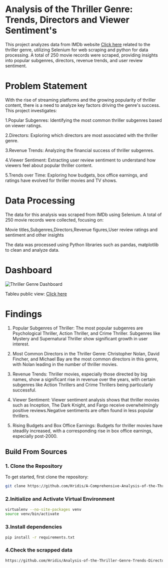 # Analysis of the Thriller Genre: Trends, Directors and Viewer Sentiment's
This project analyzes data from IMDb website [Click here](https://www.imdb.com/search/title/?title_type=feature,tv_movie,tv_special,video,tv_series,tv_miniseries&interests=in0000186&sort=num_votes,desc) related to the thriller genre, utilizing Selenium for web scraping and python  for data processing. A total of 250 movie records were scraped, providing insights into popular subgenres, directors, revenue trends, and user review sentiment. 
# Problem Statement

With the rise of streaming platforms and the growing popularity of thriller content, there is a need to analyze key factors driving the genre's success. 
This project investigates:

1.Popular Subgenres: Identifying the most common thriller subgenres based on viewer ratings.

2.Directors: Exploring which directors are most associated with the thriller genre.

3.Revenue Trends: Analyzing the financial success of thriller subgenres.

4.Viewer Sentiment: Extracting user review sentiment to understand how viewers feel about popular thriller content.

5.Trends over Time: Exploring how budgets, box office earnings, and ratings have evolved for thriller movies and TV shows.


# Data Processing

The data for this analysis was scraped from IMDb using Selenium. A total of 250 movie records were collected, focusing on:

Movie titles,Subgenres,Directors,Revenue figures,User review ratings and sentiment and other insights

The data was processed using Python libraries such as pandas, matplotlib to clean and analyze data.

# Dashboard
![Thriller Genre Dashboard](https://github.com/Hridis/A-Comprehensive-Analysis-of-the-Thriller-Genre-Trends-Directors-and-Viewer-Sentiment-s/blob/master/Dashboard%201.png)

Tableu public view: [Click here](https://public.tableau.com/views/Book1_17565749848580/Dashboard1?:language=en-GB&publish=yes&:sid=&:redirect=auth&:display_count=n&:origin=viz_share_link)

# Findings
1. Popular Subgenres of Thriller: The most popular subgenres are Psychological Thriller, Action Thriller, and Crime Thriller.
Subgenres like Mystery and Supernatural Thriller show significant growth in user interest.

2. Most Common Directors in the Thriller Genre: Christopher Nolan, David Fincher, and Michael Bay are the most common directors in this genre, with Nolan leading in the number of thriller movies.

3. Revenue Trends: Thriller movies, especially those directed by big names, show a significant rise in revenue over the years, with certain subgenres like Action Thrillers and Crime Thrillers being particularly successful.

4. Viewer Sentiment: Viewer sentiment analysis shows that thriller movies such as Inception, The Dark Knight, and Fargo receive overwhelmingly positive reviews.Negative sentiments are often found in less popular thrillers.

5. Rising Budgets and Box Office Earnings: Budgets for thriller movies have steadily increased, with a corresponding rise in box office earnings, especially post-2000.

## Build From Sources

### 1. Clone the Repository

To get started, first clone the repository:

```bash
git clone https://github.com/Hridis/A-Comprehensive-Analysis-of-the-Thriller-Genre-Trends-Directors-and-Viewer-Sentiment-s
```
### 2.Initialize and Activate Virtual Environment
```bash
virtualenv --no-site-packages venv
source venv/bin/activate
```

### 3.Install dependencies
```bash
pip install -r requirements.txt
```
### 4.Check the scrapped data
```bash
https://github.com/Hridis/Analysis-of-the-Thriller-Genre-Trends-Directors-and-Viewer-Sentiment-s/blob/main/movie%20data.csv
```
